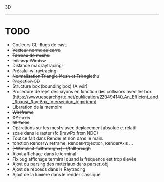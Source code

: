 3D

---

# TODO
- ~~Couleurs CL. Bugs de cast.~~
- ~~Vecteur norme au carre.~~
- ~~Tableau de meshs.~~
- ~~Init loop Window~~
- Distance max raytracing !
- ~~Précalul w' raytracing~~
- ~~Normalisation Triangle Mesh et Triangle~~thu
- ~~Projection 3D~~
- Structure box (bounding box) (A voir)
- Procedure de rejet des rayons en fonction des collisions avec les box (https://www.researchgate.net/publication/220494140_An_Efficient_and_Robust_Ray-Box_Intersection_Algorithm)
- Liberation de la memoire
- ~~Wireframe~~
- ~~XYZ axis~~
- ~~fill faces~~
- Opérations sur les meshs avec deplacement absolue et relatif
- scale dans le raster (fc DrawPx from NDC)
- Tout ce fait dans Render et non dans le main.
- fonction RenderWireframe, RenderProjection, RenderAxis ...
- ~~[-Wimplicit-fallthrough=] : //fallthrough~~
- ~~Ajout affichage dans le terminal~~
- Fix bug affichage terminal quand la fréquence est trop élevée
- Ajout du parsing des matériaux dans parser_obj
- Ajout de rebonds dans le Raytracing
- Ajout de la lumière dans le render classique
